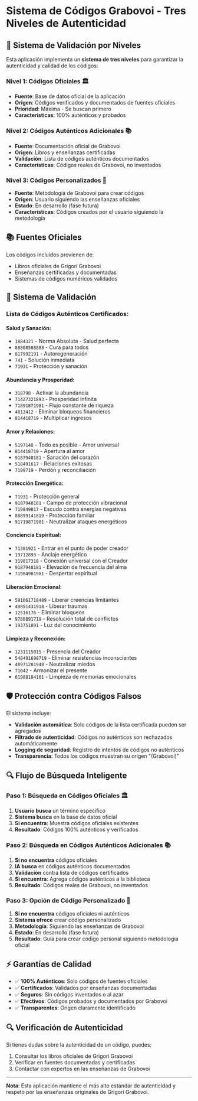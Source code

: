 # Sistema de Códigos Grabovoi - Tres Niveles de Autenticidad

## 🔐 Sistema de Validación por Niveles

Esta aplicación implementa un **sistema de tres niveles** para garantizar la autenticidad y calidad de los códigos:

### **Nivel 1: Códigos Oficiales** 🏛️
- **Fuente**: Base de datos oficial de la aplicación
- **Origen**: Códigos verificados y documentados de fuentes oficiales
- **Prioridad**: Máxima - Se buscan primero
- **Características**: 100% auténticos y probados

### **Nivel 2: Códigos Auténticos Adicionales** 📚
- **Fuente**: Documentación oficial de Grabovoi
- **Origen**: Libros y enseñanzas certificadas
- **Validación**: Lista de códigos auténticos documentados
- **Características**: Códigos reales de Grabovoi, no inventados

### **Nivel 3: Códigos Personalizados** 🎯
- **Fuente**: Metodología de Grabovoi para crear códigos
- **Origen**: Usuario siguiendo las enseñanzas oficiales
- **Estado**: En desarrollo (fase futura)
- **Características**: Códigos creados por el usuario siguiendo la metodología

## 📚 Fuentes Oficiales

Los códigos incluidos provienen de:
- Libros oficiales de Grigori Grabovoi
- Enseñanzas certificadas y documentadas
- Sistemas de códigos numéricos validados

## 🔐 Sistema de Validación

### Lista de Códigos Auténticos Certificados:

#### Salud y Sanación:
- `1884321` - Norma Absoluta - Salud perfecta
- `88888588888` - Cura para todos
- `817992191` - Autoregeneración
- `741` - Solución inmediata
- `71931` - Protección y sanación

#### Abundancia y Prosperidad:
- `318798` - Activar la abundancia
- `71427321893` - Prosperidad infinita
- `71891871981` - Flujo constante de riqueza
- `4812412` - Eliminar bloqueos financieros
- `814418719` - Multiplicar ingresos

#### Amor y Relaciones:
- `5197148` - Todo es posible - Amor universal
- `814418719` - Apertura al amor
- `9187948181` - Sanación del corazón
- `518491617` - Relaciones exitosas
- `7199719` - Perdón y reconciliación

#### Protección Energética:
- `71931` - Protección general
- `9187948181` - Campo de protección vibracional
- `719849817` - Escudo contra energías negativas
- `88899141819` - Protección familiar
- `91719871981` - Neutralizar ataques energéticos

#### Conciencia Espiritual:
- `71381921` - Entrar en el punto de poder creador
- `19712893` - Anclaje energético
- `319817318` - Conexión universal con el Creador
- `9187948181` - Elevación de frecuencia del alma
- `71984981981` - Despertar espiritual

#### Liberación Emocional:
- `591061718489` - Liberar creencias limitantes
- `49851431918` - Liberar traumas
- `12516176` - Eliminar bloqueos
- `9788891719` - Resolución total de conflictos
- `193751891` - Luz del conocimiento

#### Limpieza y Reconexión:
- `1231115015` - Presencia del Creador
- `548491698719` - Eliminar resistencias inconscientes
- `48971281948` - Neutralizar miedos
- `71042` - Armonizar el presente
- `61988184161` - Limpieza de memorias emocionales

## 🛡️ Protección contra Códigos Falsos

El sistema incluye:
- **Validación automática**: Solo códigos de la lista certificada pueden ser agregados
- **Filtrado de autenticidad**: Códigos no auténticos son rechazados automáticamente
- **Logging de seguridad**: Registro de intentos de códigos no auténticos
- **Transparencia**: Todos los códigos muestran su origen "(Grabovoi)"

## 🔍 Flujo de Búsqueda Inteligente

### **Paso 1: Búsqueda en Códigos Oficiales** 🏛️
1. **Usuario busca** un término específico
2. **Sistema busca** en la base de datos oficial
3. **Si encuentra**: Muestra códigos oficiales existentes
4. **Resultado**: Códigos 100% auténticos y verificados

### **Paso 2: Búsqueda en Códigos Auténticos Adicionales** 📚
1. **Si no encuentra** códigos oficiales
2. **IA busca** en códigos auténticos documentados
3. **Validación** contra lista de códigos certificados
4. **Si encuentra**: Agrega códigos auténticos a la biblioteca
5. **Resultado**: Códigos reales de Grabovoi, no inventados

### **Paso 3: Opción de Código Personalizado** 🎯
1. **Si no encuentra** códigos oficiales ni auténticos
2. **Sistema ofrece** crear código personalizado
3. **Metodología**: Siguiendo las enseñanzas de Grabovoi
4. **Estado**: En desarrollo (fase futura)
5. **Resultado**: Guía para crear código personal siguiendo metodología oficial

## ⚡ Garantías de Calidad

- ✅ **100% Auténticos**: Solo códigos de fuentes oficiales
- ✅ **Certificados**: Validados por enseñanzas documentadas
- ✅ **Seguros**: Sin códigos inventados o al azar
- ✅ **Efectivos**: Códigos probados y documentados por Grabovoi
- ✅ **Transparentes**: Origen claramente identificado

## 🔍 Verificación de Autenticidad

Si tienes dudas sobre la autenticidad de un código, puedes:
1. Consultar los libros oficiales de Grigori Grabovoi
2. Verificar en fuentes documentadas y certificadas
3. Contactar con expertos en las enseñanzas de Grabovoi

---

**Nota**: Esta aplicación mantiene el más alto estándar de autenticidad y respeto por las enseñanzas originales de Grigori Grabovoi.
